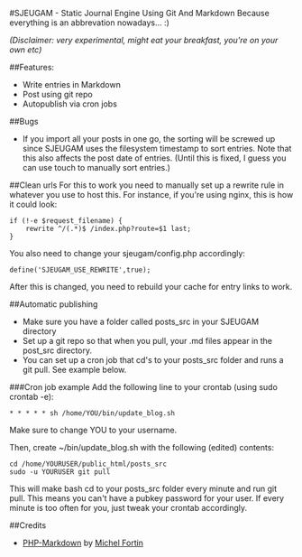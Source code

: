 #SJEUGAM  - Static Journal Engine Using Git And Markdown
Because everything is an abbrevation nowadays... :)

_(Disclaimer: very experimental, might eat your breakfast, you're on your own etc)_

##Features:
* Write entries in Markdown
* Post using git repo
* Autopublish via cron jobs

##Bugs
* If you import all your posts in one go, the sorting will be screwed up since SJEUGAM uses the filesystem timestamp to sort entries. Note that this also affects the post date of entries. (Until this is fixed, I guess you can use touch to manually sort entries.)

##Clean urls
For this to work you need to manually set up a rewrite rule in whatever you use to host this.
For instance, if you're using nginx, this is how it could look:

	if (!-e $request_filename) {
		rewrite ^/(.*)$ /index.php?route=$1 last;
	}


You also need to change your sjeugam/config.php accordingly:

	define('SJEUGAM_USE_REWRITE',true);

After this is changed, you need to rebuild your cache for entry links to work.

##Automatic publishing
* Make sure you have a folder called posts_src in your SJEUGAM directory
* Set up a git repo so that when you pull, your .md files appear in the post_src directory. 
* You can set up a cron job that cd's to your posts_src folder and runs a git pull. See example below.

###Cron job example
Add the following line to your crontab (using sudo crontab -e):


	* * * * * sh /home/YOU/bin/update_blog.sh


Make sure to change YOU to your username.

Then, create ~/bin/update_blog.sh with the following (edited) contents:

	cd /home/YOURUSER/public_html/posts_src
	sudo -u YOURUSER git pull

This will make bash cd to your posts_src folder every minute and run git pull. This means you can't have a pubkey password for your user. If every minute is too often for you, just tweak your crontab accordingly.


##Credits

* [PHP-Markdown](https://github.com/michelf/php-markdown) by [Michel Fortin](https://github.com/michelf)

